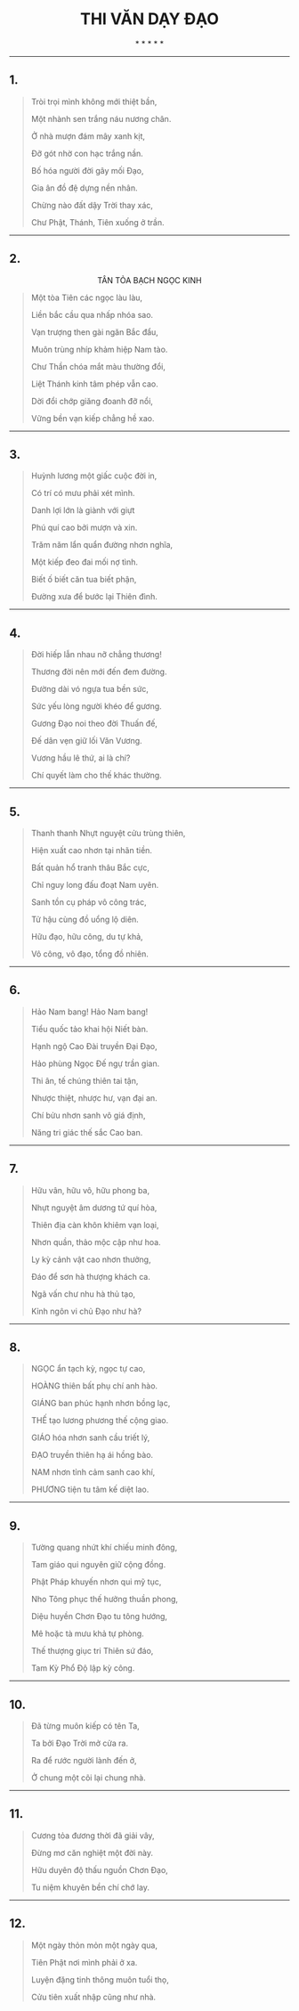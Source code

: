 # <center>THI VĂN DẠY ĐẠO</center>

<center>* * * * *</center>

---

## 1.

> Tròi trọi mình không mới thiệt bần,
>
> Một nhành sen trắng náu nương chân.
>
> Ở nhà mượn đám mây xanh kịt,
>
> Đỡ gót nhờ con hạc trắng nần.
>
> Bố hóa người đời gây mối Đạo,
>
> Gia ân đồ đệ dựng nền nhân.
>
> Chừng nào đất dậy Trời thay xác,
>
> Chư Phật, Thánh, Tiên xuống ở trần.

---

## 2. 

<center>TÂN TỎA BẠCH NGỌC KINH</center>

> Một tòa Tiên các ngọc làu làu,
>
> Liền bắc cầu qua nhấp nhóa sao.
>
> Vạn trượng then gài ngăn Bắc đẩu,
>
> Muôn trùng nhíp khảm hiệp Nam tào.
>
> Chư Thần chóa mắt màu thường đổi,
>
> Liệt Thánh kinh tâm phép vẫn cao.
>
> Dời đổi chớp giăng đoanh đỡ nổi,
>
> Vững bền vạn kiếp chẳng hề xao.

---

## 3.

> Huỳnh lương một giấc cuộc đời in,
>
> Có trí có mưu phải xét mình.
>
> Danh lợi lớn là giành với giựt
>
> Phú quí cao bởi mượn và xin.
>
> Trăm năm lẩn quẩn đường nhơn nghĩa,
>
> Một kiếp đeo đai mối nợ tình.
>
> Biết ố biết căn tua biết phận,
>
> Đường xưa để bước lại Thiên đình.

---

## 4. 

> Đời hiếp lẫn nhau nỡ chẳng thương!
>
> Thương đời nên mới đến đem đường.
>
> Đường dài vó ngựa tua bền sức,
>
> Sức yếu lòng người khéo để gương.
>
> Gương Đạo noi theo đời Thuấn đế,
>
> Đế dân vẹn giữ lối Văn Vương.
>
> Vương hầu lê thứ, ai là chí?
>
> Chí quyết làm cho thế khác thường.

---

## 5.

> Thanh thanh Nhựt nguyệt cửu trùng thiên,
>
> Hiện xuất cao nhơn tại nhãn tiền.
>
> Bất quản hổ tranh thâu Bắc cực,
>
> Chỉ nguy long đấu đoạt Nam uyên.
>
> Sanh tồn cụ pháp vô công trác,
>
> Tử hậu cùng đồ uổng lộ diên.
>
> Hữu đạo, hữu công, du tự khả,
>
> Vô công, vô đạo, tổng đồ nhiên.

---

## 6.

> Hảo Nam bang! Hảo Nam bang!
>
> Tiểu quốc tảo khai hội Niết bàn.
>
> Hạnh ngộ Cao Đài truyền Đại Đạo,
>
> Hảo phùng Ngọc Đế ngự trần gian.
>
> Thi ân, tế chúng thiên tai tận,
>
> Nhược thiệt, nhược hư, vạn đại an.
>
> Chí bửu nhơn sanh vô giá định,
>
> Năng tri giác thế sắc Cao ban.

---

## 7.

> Hữu vân, hữu vô, hữu phong ba,
>
> Nhựt nguyệt âm dương tứ quí hòa,
>
> Thiên địa càn khôn khiêm vạn loại,
>
> Nhơn quần, thảo mộc cập như hoa.
>
> Ly kỳ cảnh vật cao nhơn thưởng,
>
> Đáo để sơn hà thượng khách ca.
>
> Ngã vấn chư nhu hà thủ tạo,
>
> Kỉnh ngôn vi chủ Đạo như hà?

---

## 8.

> NGỌC ẩn tạch kỳ, ngọc tự cao,
>
> HOÀNG thiên bất phụ chí anh hào.
>
> GIÁNG ban phúc hạnh nhơn bồng lạc,
>
> THẾ tạo lương phương thế cộng giao.
>
> GIÁO hóa nhơn sanh cầu triết lý,
>
> ĐẠO truyền thiên hạ ái hồng bào.
>
> NAM nhơn tỉnh cảm sanh cao khí,
>
> PHƯƠNG tiện tu tâm kế diệt lao.

---

## 9.

> Tường quang nhứt khí chiếu minh đông,
>
> Tam giáo qui nguyên giữ cộng đồng.
>
> Phật Pháp khuyến nhơn qui mỹ tục,
>
> Nho Tông phục thế hưởng thuần phong,
>
> Diệu huyền Chơn Đạo tu tông hướng,
>
> Mê hoặc tà mưu khả tự phòng.
>
> Thế thượng giục tri Thiên sứ đáo,
>
> Tam Kỳ Phổ Độ lập kỳ công.

---

## 10.

> Đã từng muôn kiếp có tên Ta,
>
> Ta bởi Đạo Trời mở cửa ra.
>
> Ra để rước người lành đến ở,
>
> Ở chung một cõi lại chung nhà.

---

## 11.

> Cương tỏa đương thời đã giải vây,
>
> Đừng mơ căn nghiệt một đời này.
>
> Hữu duyên độ thấu nguồn Chơn Đạo,
>
> Tu niệm khuyên bền chí chớ lay.

---

## 12.

> Một ngày thỏn mỏn một ngày qua,
>
> Tiên Phật nơi mình phải ở xa.
>
> Luyện đặng tinh thông muôn tuổi thọ,
>
> Cửu tiên xuất nhập cũng như nhà.
